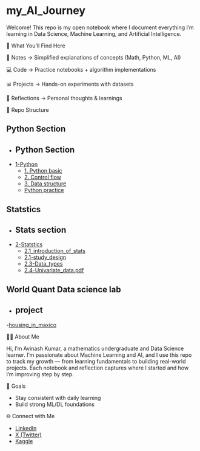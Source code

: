 # my_AI_Journey
Welcome! This repo is my open notebook where I document everything I’m learning in Data Science, Machine Learning, and Artificial Intelligence.

📌 What You’ll Find Here

📖 Notes → Simplified explanations of concepts (Math, Python, ML, AI)

💻 Code → Practice notebooks + algorithm implementations

📊 Projects → Hands-on experiments with datasets

🧠 Reflections → Personal thoughts & learnings

📂 Repo Structure
## Python Section
- ## Python Section
- [1-Python](https://github.com/Avisiingh/my_AI_Journey/tree/main/1-Python)
   - [1. Python basic](https://github.com/Avisiingh/my_AI_Journey/tree/main/1-Python/1.Python%20basic)
   - [2. Control flow](https://github.com/Avisiingh/my_AI_Journey/tree/main/1-Python/2.Control%20flow)
   - [3. Data structure](https://github.com/Avisiingh/my_AI_Journey/tree/main/1-Python/3.Data%20structure)
   - [Python practice](https://github.com/Avisiingh/my_AI_Journey/tree/main/1-Python/python%20practice)


## Statstics
- ## Stats section
 - [2-Statstics](https://github.com/Avisiingh/my_AI_Journey/tree/main/2-Statstics)
   - [2.1_introduction_of_stats](https://github.com/Avisiingh/my_AI_Journey/blob/main/2-Statstics/2.1-introduction%20of%20stats.pdf)
   - [2.1-study_design](https://github.com/Avisiingh/my_AI_Journey/blob/main/2-Statstics/2.2-study_design.pdf)
   - [2.3-Data_types](https://github.com/Avisiingh/my_AI_Journey/blob/main/2-Statstics/2.3-data_types.ipynb)
   - [2.4-Univariate_data.pdf](https://github.com/Avisiingh/my_AI_Journey/blob/main/2-Statstics/2.4-Univariate_data.pdf)

## World Quant Data science lab
 - ## project
  -[housing_in_maxico](https://github.com/Avisiingh/my_AI_Journey/tree/main/3-WorldquantDataScienceLab/Housing%20in%20maxico)




👨‍💻 About Me

Hi, I’m Avinash Kumar, a mathematics undergraduate and Data Science learner.
I’m passionate about Machine Learning and AI, and I use this repo to track my growth — from learning fundamentals to building real-world projects. Each notebook and reflection captures where I started and how I’m improving step by step.

🎯 Goals

- Stay consistent with daily learning
- Build strong ML/DL foundations

🌐 Connect with Me
- [LinkedIn](https://www.linkedin.com/in/avinash40/)
- [X (Twitter)](https://x.com/_Avinashk)
- [Kaggle](https://www.kaggle.com/avinashai)

